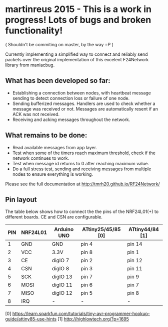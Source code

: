 # martinreus 2015 - This is a work in progress! Lots of bugs and broken functionality!
( Shouldn't be commiting on master, by the way =P )

Currently implementing a simplified way to connect and reliably send packets over the original implementation of this excelent F24Network library from maniacbug.

## What has been developed so far:

- Establishing a connection between nodes, with heartbeat message sending to detect connection loss or failure of one node.
- Sending bufferized messages. Handlers are used to check whether a message was received or not. Messages are automatically resent if an ACK was not received.
- Receiving and acking messages throughout the network.

## What remains to be done:

- Read available messages from app layer.
- Test when some of the timers reach maximum threshold, check if the network continues to work.
- Test when message id returns to 0 after reaching maximum value.
- Do a full stress test, sending and receiving messages from multiple nodes to ensure everything is working.

Please see the full documentation at http://tmrh20.github.io/RF24Network/

## Pin layout

The table below shows how to connect the the pins of the NRF24L01(+) to different boards.
CE and CSN are configurable.

| PIN | NRF24L01 | Arduino UNO | ATtiny25/45/85 [0] | ATtiny44/84 [1] |
|-----|----------|-------------|--------------------|-----------------|
|  1  |   GND    |   GND       |     pin 4          |    pin 14       |
|  2  |   VCC    |   3.3V      |     pin 8          |    pin  1       |
|  3  |   CE     |   digIO 7   |     pin 2          |    pin 12       |
|  4  |   CSN    |   digIO 8   |     pin 3          |    pin 11       |
|  5  |   SCK    |   digIO 13  |     pin 7          |    pin  9       |
|  6  |   MOSI   |   digIO 11  |     pin 6          |    pin  7       |
|  7  |   MISO   |   digIO 12  |     pin 5          |    pin  8       |
|  8  |   IRQ    |      -      |        -           |         -       |

[0] https://learn.sparkfun.com/tutorials/tiny-avr-programmer-hookup-guide/attiny85-use-hints
[1] http://highlowtech.org/?p=1695

